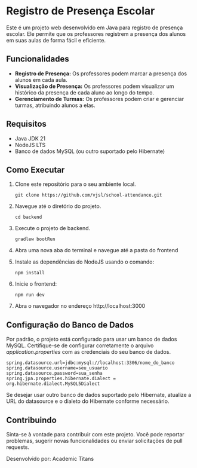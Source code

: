 # Registro de Presença Escolar

Este é um projeto web desenvolvido em Java para registro de presença escolar. Ele permite que os professores registrem a presença dos alunos em suas aulas de forma fácil e eficiente.

## Funcionalidades

- **Registro de Presença:** Os professores podem marcar a presença dos alunos em cada aula.
- **Visualização de Presença:** Os professores podem visualizar um histórico da presença de cada aluno ao longo do tempo.
- **Gerenciamento de Turmas:** Os professores podem criar e gerenciar turmas, atribuindo alunos a elas.

## Requisitos

- Java JDK 21
- NodeJS LTS
- Banco de dados MySQL (ou outro suportado pelo Hibernate)

## Como Executar

1. Clone este repositório para o seu ambiente local.

   ``git clone https://github.com/vjsl/school-attendance.git``

2. Navegue até o diretório do projeto.

   ``cd backend``

3. Execute o projeto de backend.

   ``gradlew bootRun``

4. Abra uma nova aba do terminal e navegue até a pasta do frontend

5. Instale as dependências do NodeJS usando o comando:

   ``npm install``

6. Inicie o frontend:

   ``npm run dev``

7. Abra o navegador no endereço http://localhost:3000 

## Configuração do Banco de Dados
Por padrão, o projeto está configurado para usar um banco de dados MySQL. Certifique-se de configurar corretamente o arquivo *application.properties* com as credenciais do seu banco de dados.

`spring.datasource.url=jdbc:mysql://localhost:3306/nome_do_banco
spring.datasource.username=seu_usuario
spring.datasource.password=sua_senha
spring.jpa.properties.hibernate.dialect = org.hibernate.dialect.MySQL5Dialect`

Se desejar usar outro banco de dados suportado pelo Hibernate, atualize a URL do datasource e o dialeto do Hibernate conforme necessário.

## Contribuindo
Sinta-se à vontade para contribuir com este projeto. Você pode reportar problemas, sugerir novas funcionalidades ou enviar solicitações de pull requests.

Desenvolvido por: Academic Titans
